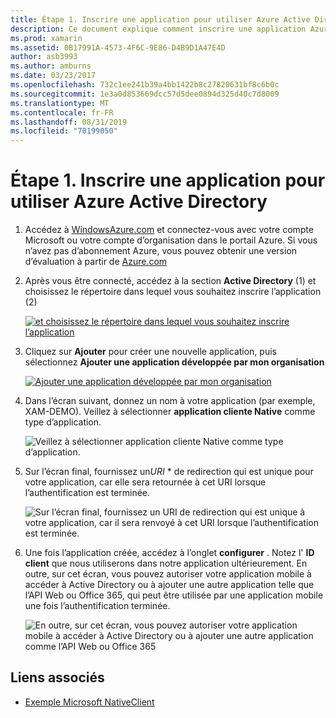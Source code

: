 ```yaml
---
title: Étape 1. Inscrire une application pour utiliser Azure Active Directory
description: Ce document explique comment inscrire une application Azure avec Azure Active Directory pour qu’elle puisse être accessible en toute sécurité par les clients mobiles.
ms.prod: xamarin
ms.assetid: 0B17991A-4573-4F6C-9E86-D4B9D1A47E4D
author: asb3993
ms.author: amburns
ms.date: 03/23/2017
ms.openlocfilehash: 732c1ee241b39a4bb1422b8c27820631bf8c6b0c
ms.sourcegitcommit: 1e3a0d853669dcc57d5dee0894d325d40c7d8009
ms.translationtype: MT
ms.contentlocale: fr-FR
ms.lasthandoff: 08/31/2019
ms.locfileid: "70199050"
---
```

# <a name="step-1-register-an-app-to-use-azure-active-directory"></a>Étape 1. Inscrire une application pour utiliser Azure Active Directory

1. Accédez à [WindowsAzure.com](https://manage.windowsazure.com) et connectez-vous avec votre compte Microsoft ou votre compte d’organisation dans le portail Azure. Si vous n’avez pas d’abonnement Azure, vous pouvez obtenir une version d’évaluation à partir de [Azure.com](https://www.azure.com)

2. Après vous être connecté, accédez à la section **Active Directory** (1) et choisissez le répertoire dans lequel vous souhaitez inscrire l’application (2)

   [![](register-images/01.-active-directory-in-azure-portal-sml.jpg "et choisissez le répertoire dans lequel vous souhaitez inscrire l’application")](register-images/01.-active-directory-in-azure-portal.jpg#lightbox)

3. Cliquez sur **Ajouter** pour créer une nouvelle application, puis sélectionnez **Ajouter une application développée par mon organisation**

   [![](register-images/02.-add-new-application-sml.jpg "Ajouter une application développée par mon organisation")](register-images/02.-add-new-application.jpg#lightbox)

4. Dans l’écran suivant, donnez un nom à votre application (par exemple, XAM-DEMO).
   Veillez à sélectionner **application cliente Native** comme type d’application.

   ![](register-images/03.-app-name.jpg "Veillez à sélectionner application cliente Native comme type d’application.")

5. Sur l’écran final, fournissez un*URI* * de redirection qui est unique pour votre application, car elle sera retournée à cet URI lorsque l’authentification est terminée.

   ![](register-images/04.-app-redirect.jpg "Sur l’écran final, fournissez un URI de redirection qui est unique à votre application, car il sera renvoyé à cet URI lorsque l’authentification est terminée.")

6. Une fois l’application créée, accédez à l’onglet **configurer** . Notez l' **ID client** que nous utiliserons dans notre application ultérieurement. En outre, sur cet écran, vous pouvez autoriser votre application mobile à accéder à Active Directory ou à ajouter une autre application telle que l’API Web ou Office 365, qui peut être utilisée par une application mobile une fois l’authentification terminée.

   ![](register-images/05.-configure.jpg "En outre, sur cet écran, vous pouvez autoriser votre application mobile à accéder à Active Directory ou à ajouter une autre application comme l’API Web ou Office 365")



## <a name="related-links"></a>Liens associés

- [Exemple Microsoft NativeClient](https://github.com/AzureADSamples/NativeClient-MultiTarget-DotNet)
